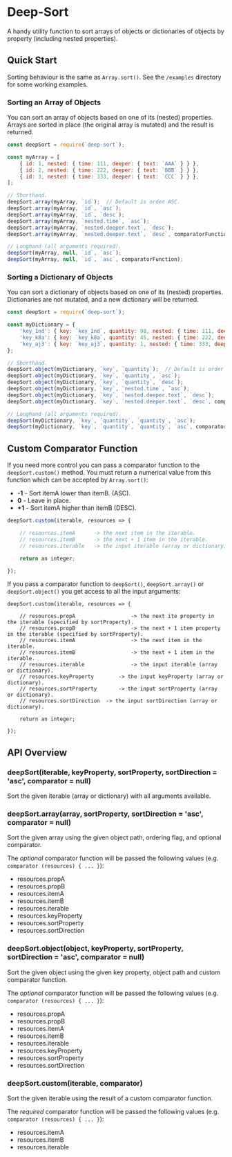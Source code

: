 # Deep-Sort
A handy utility function to sort arrays of objects or dictionaries of objects by property (including nested properties).

## Quick Start
Sorting behaviour is the same as `Array.sort()`. See the `/examples` directory for some working examples.

### Sorting an Array of Objects
You can sort an array of objects based on one of its (nested) properties. Arrays are sorted in place (the original array is mutated) and the result is returned.

```javascript
const deepSort = require(`deep-sort`);

const myArray = [
	{ id: 1, nested: { time: 111, deeper: { text: `AAA` } } },
	{ id: 2, nested: { time: 222, deeper: { text: `BBB` } } },
	{ id: 3, nested: { time: 333, deeper: { text: `CCC` } } },
];

// Shorthand.
deepSort.array(myArray, `id`);  // Default is order ASC.
deepSort.array(myArray, `id`, `asc`);
deepSort.array(myArray, `id`, `desc`);
deepSort.array(myArray, `nested.time`, `asc`);
deepSort.array(myArray, `nested.deeper.text`, `desc`);
deepSort.array(myArray, `nested.deeper.text`, `desc`, comparatorFunction);

// Longhand (all arguments required).
deepSort(myArray, null, `id`, `asc`);
deepSort(myArray, null, `id`, `asc`, comparatorFunction);
```

### Sorting a Dictionary of Objects
You can sort a dictionary of objects based on one of its (nested) properties. Dictionaries are not mutated, and a new dictionary will be returned.

```javascript
const deepSort = require(`deep-sort`);

const myDictionary = {
	'key_1nd': { key: `key_1nd`, quantity: 98, nested: { time: 111, deeper: { text: `AAA` } } },
	'key_k8a': { key: `key_k8a`, quantity: 45, nested: { time: 222, deeper: { text: `BBB` } } },
	'key_aj3': { key: `key_aj3`, quantity: 1, nested: { time: 333, deeper: { text: `CCC` } } },
};

// Shorthand.
deepSort.object(myDictionary, `key`, `quantity`);  // Default is order ASC.
deepSort.object(myDictionary, `key`, `quantity`, `asc`);
deepSort.object(myDictionary, `key`, `quantity`, `desc`);
deepSort.object(myDictionary, `key`, `nested.time`, `asc`);
deepSort.object(myDictionary, `key`, `nested.deeper.text`, `desc`);
deepSort.object(myDictionary, `key`, `nested.deeper.text`, `desc`, comparatorFunction);

// Longhand (all arguments required).
deepSort(myDictionary, `key`, `quantity`, `quantity`, `asc`);
deepSort(myDictionary, `key`, `quantity`, `quantity`, `asc`, comparatorFunction);
```

## Custom Comparator Function
If you need more control you can pass a comparator function to the `deepSort.custom()` method. You must return a numerical value from this function which can be accepted by `Array.sort()`:
* **-1** - Sort itemA lower than itemB. (ASC).
* **0** - Leave in place.
* **+1** - Sort itemA higher than itemB (DESC).

```javascript
deepSort.custom(iterable, resources => {

	// resources.itemA		-> the next item in the iterable.
	// resources.itemB		-> the next + 1 item in the iterable.
	// resources.iterable	-> the input iterable (array or dictionary).

	return an integer;

});
```
If you pass a comparator function to `deepSort()`, `deepSort.array()` or `deepSort.object()` you get access to all the input arguments:

```
deepSort.custom(iterable, resources => {

	// resources.propA					-> the next ite property in the iterable (specified by sortProperty).
	// resources.propB					-> the next + 1 item property in the iterable (specified by sortProperty).
	// resources.itemA					-> the next item in the iterable.
	// resources.itemB					-> the next + 1 item in the iterable.
	// resources.iterable				-> the input iterable (array or dictionary).
	// resources.keyProperty		-> the input keyProperty (array or dictionary).
	// resources.sortProperty		-> the input sortProperty (array or dictionary).
	// resources.sortDirection	-> the input sortDirection (array or dictionary).

	return an integer;

});
```

## API Overview

### deepSort(iterable, keyProperty, sortProperty, sortDirection = 'asc', comparator = null)
Sort the given iterable (array or dictionary) with all arguments available.

### deepSort.array(array, sortProperty, sortDirection = 'asc', comparator = null)
Sort the given array using the given object path, ordering flag, and optional comparator.

The _optional_ comparator function will be passed the following values (e.g. `comparator (resources) { ... }`):

* resources.propA
* resources.propB
* resources.itemA					
* resources.itemB
* resources.iterable
* resources.keyProperty
* resources.sortProperty
* resources.sortDirection

### deepSort.object(object, keyProperty, sortProperty, sortDirection = 'asc', comparator = null)
Sort the given object using the given key property, object path and custom comparator function.

The _optional_ comparator function will be passed the following values (e.g. `comparator (resources) { ... }`):

* resources.propA
* resources.propB
* resources.itemA					
* resources.itemB
* resources.iterable
* resources.keyProperty
* resources.sortProperty
* resources.sortDirection

### deepSort.custom(iterable, comparator)
Sort the given iterable using the result of a custom comparator function.

The _required_ comparator function will be passed the following values (e.g. `comparator (resources) { ... }`):

* resources.itemA					
* resources.itemB
* resources.iterable
